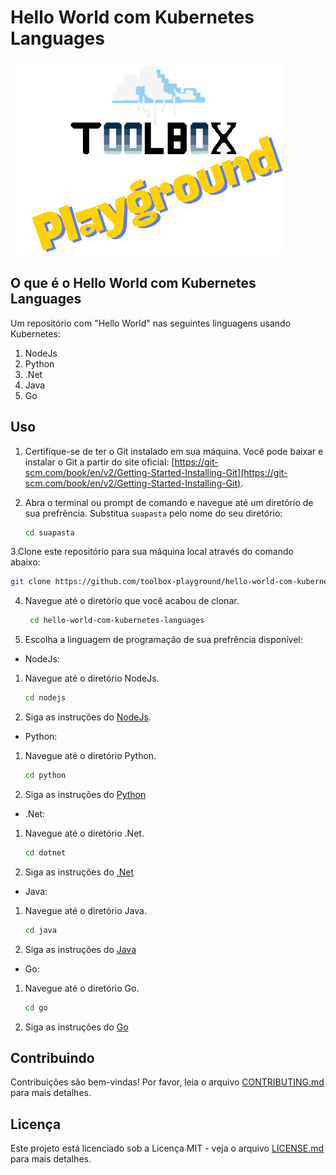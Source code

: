 # Hello World com Kubernetes Languages
![Toolbox Playground](img/toolbox-playground.png)

## O que é o Hello World com Kubernetes Languages

Um repositório com "Hello World" nas seguintes linguagens usando Kubernetes:

1. NodeJs
2. Python
3. .Net
4. Java
5. Go

## Uso

1. Certifique-se de ter o Git instalado em sua máquina. Você pode baixar e instalar o Git a partir do site oficial: [https://git-scm.com/book/en/v2/Getting-Started-Installing-Git](https://git-scm.com/book/en/v2/Getting-Started-Installing-Git).

2. Abra o terminal ou prompt de comando e navegue até um diretório de sua prefrência. Substitua `suapasta` pelo nome do seu diretório:
   ```bash
   cd suapasta
   ```

3.Clone este repositório para sua máquina local através do comando abaixo:
```bash
git clone https://github.com/toolbox-playground/hello-world-com-kubernetes-languages.git
```

4. Navegue até o diretório que você acabou de clonar.

   ```bash
    cd hello-world-com-kubernetes-languages
   ```

5. Escolha a linguagem de programação de sua prefrência disponível:

- NodeJs:

1. Navegue até o diretório NodeJs.
   ```bash
   cd nodejs
   ```
2. Siga as instruções do [NodeJs](./nodejs/README.md).

- Python:

1. Navegue até o diretório Python.
   ```bash
   cd python
   ```
2. Siga as instruções do [Python](./python/README.md)

- .Net:

1. Navegue até o diretório .Net.
   ```bash
   cd dotnet
   ```
2. Siga as instruções do [.Net](./dotnet/README.md)

- Java:

1. Navegue até o diretório Java.
   ```bash
   cd java
   ```
2. Siga as instruções do [Java](./java/README.md)

- Go:

1. Navegue até o diretório Go.
   ```bash
   cd go
   ```
2. Siga as instruções do [Go](./go/README.md)

## Contribuindo

Contribuições são bem-vindas! Por favor, leia o arquivo [CONTRIBUTING.md](CONTRIBUTING.md) para mais detalhes.

## Licença

Este projeto está licenciado sob a Licença MIT - veja o arquivo [LICENSE.md](LICENSE.md) para mais detalhes.

